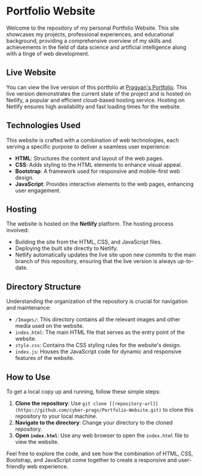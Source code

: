 # Portfolio Website

Welcome to the repository of my personal Portfolio Website. This site showcases my projects, professional experiences, and educational background, providing a comprehensive overview of my skills and achievements in the field of data science and artificial intelligence along with a tinge of web development.

## Live Website

You can view the live version of this portfolio at [Pragyan's Portfolio](https://pragyan-portfolio.netlify.app/). This live version demonstrates the current state of the project and is hosted on Netlify, a popular and efficient cloud-based hosting service. Hosting on Netlify ensures high availability and fast loading times for the website.

## Technologies Used

This website is crafted with a combination of web technologies, each serving a specific purpose to deliver a seamless user experience:

- **HTML**: Structures the content and layout of the web pages.
- **CSS**: Adds styling to the HTML elements to enhance visual appeal.
- **Bootstrap**: A framework used for responsive and mobile-first web design.
- **JavaScript**: Provides interactive elements to the web pages, enhancing user engagement.

## Hosting

The website is hosted on the **Netlify** platform. The hosting process involved:

- Building the site from the HTML, CSS, and JavaScript files.
- Deploying the built site directly to Netlify.
- Netlify automatically updates the live site upon new commits to the main branch of this repository, ensuring that the live version is always up-to-date.

## Directory Structure

Understanding the organization of the repository is crucial for navigation and maintenance:

- `/Images/`: This directory contains all the relevant images and other media used on the website. 
- `index.html`: The main HTML file that serves as the entry point of the website.
- `style.css`: Contains the CSS styling rules for the website's design.
- `index.js`: Houses the JavaScript code for dynamic and responsive features of the website.

## How to Use

To get a local copy up and running, follow these simple steps:

1. **Clone the repository**: Use `git clone [[repository-url]](https://github.com/cyber-prags/Portfolio-Website.git)` to clone this repository to your local machine.
2. **Navigate to the directory**: Change your directory to the cloned repository.
3. **Open `index.html`**: Use any web browser to open the `index.html` file to view the website.

Feel free to explore the code, and see how the combination of HTML, CSS, Bootstrap, and JavaScript come together to create a responsive and user-friendly web experience.
